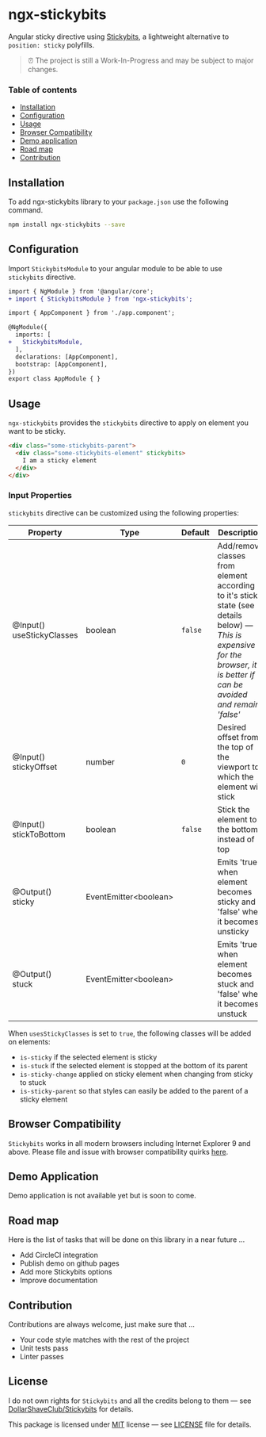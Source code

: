 # ngx-stickybits
Angular sticky directive using [Stickybits](https://github.com/dollarshaveclub/stickybits), a lightweight alternative to `position: sticky` polyfills.

> :alarm_clock: The project is still a Work-In-Progress and may be subject to major changes.

### Table of contents

- [Installation](#installation)
- [Configuration](#configuration)
- [Usage](#usage)
- [Browser Compatibility](#browser-compatibility)
- [Demo application](#demo-application)
- [Road map](#road-map)
- [Contribution](#contribution)

## Installation

To add ngx-stickybits library to your `package.json` use the following command.

```bash
npm install ngx-stickybits --save
```

## Configuration

Import `StickybitsModule` to your angular module to be able to use `stickybits` directive.

```diff
import { NgModule } from '@angular/core';
+ import { StickybitsModule } from 'ngx-stickybits';

import { AppComponent } from './app.component';

@NgModule({
  imports: [
+   StickybitsModule,
  ],
  declarations: [AppComponent],
  bootstrap: [AppComponent],
})
export class AppModule { }
```

## Usage

`ngx-stickybits` provides the `stickybits` directive to apply on element you want to be sticky.

```html
<div class="some-stickybits-parent">
  <div class="some-stickybits-element" stickybits>
    I am a sticky element
  </div>
</div>
```

### Input Properties

`stickybits` directive can be customized using the following properties:

| Property | Type | Default | Description |
| -------- | ---- | ------- | ----------- |
| @Input()<br/> useStickyClasses | boolean  | `false` | Add/remove classes from element according to it's sticky state (see details below) — _This is expensive for the browser, it is better if can be avoided and remain 'false'_ |
| @Input()<br/> stickyOffset | number | `0` | Desired offset from the top of the viewport to which the element will stick |
| @Input()<br/> stickToBottom | boolean | `false` | Stick the element to the bottom instead of top |
| @Output()<br/> sticky | EventEmitter\<boolean\> | | Emits 'true' when element becomes sticky and 'false' when it becomes unsticky |
| @Output()<br/> stuck | EventEmitter\<boolean\> | | Emits 'true' when element becomes stuck and 'false' when it becomes unstuck |

When `usesStickyClasses` is set to `true`, the following classes will be added on elements:

- `is-sticky` if the selected element is sticky
- `is-stuck` if the selected element is stopped at the bottom of its parent
- `is-sticky-change` applied on sticky element when changing from sticky to stuck
- `is-sticky-parent` so that styles can easily be added to the parent of a sticky element

## Browser Compatibility

`Stickybits` works in all modern browsers including Internet Explorer 9 and above. Please file and issue with browser compatibility quirks [here](https://github.com/dollarshaveclub/stickybits/issues).

## Demo Application

Demo application is not available yet but is soon to come.

## Road map

Here is the list of tasks that will be done on this library in a near future ...

- Add CircleCI integration
- Publish demo on github pages
- Add more Stickybits options
- Improve documentation

## Contribution

Contributions are always welcome, just make sure that ...

- Your code style matches with the rest of the project
- Unit tests pass
- Linter passes

## License

I do not own rights for `Stickybits` and all the credits belong to them — see [DollarShaveClub/Stickybits](https://github.com/dollarshaveclub/stickybits) for details.

This package is licensed under [MIT](https://opensource.org/licenses/MIT) license — see [LICENSE](https://github.com/jfcere/ngx-stickybits/blob/master/LICENSE) file for details.
